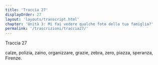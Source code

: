 ```yaml
---
title: 'Traccia 27'
displayOrder: 27
layout: 'layouts/transcript.html'
chapter: 'Unità 3: Mi fai vedere qualche foto della tua famiglia?'
permalink: '/trascrizioni/traccia27/'
---
```


Traccia 27

calze, polizia, zaino, organizzare, grazie, zebra, zero, piazza, speranza, Firenze.
